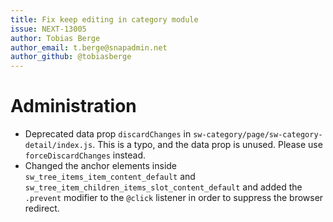 ```yaml
---
title: Fix keep editing in category module
issue: NEXT-13005
author: Tobias Berge
author_email: t.berge@snapadmin.net 
author_github: @tobiasberge
---
```

# Administration
* Deprecated data prop `discardChanges` in `sw-category/page/sw-category-detail/index.js`. This is a typo, and the data prop is unused. Please use `forceDiscardChanges` instead.
* Changed the anchor elements inside `sw_tree_items_item_content_default` and `sw_tree_item_children_items_slot_content_default` and added the `.prevent` modifier to the `@click` listener in order to suppress the browser redirect.
